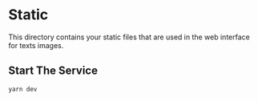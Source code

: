 # Static

This directory contains your static files that are used in the web interface for texts images.

## Start The Service

`yarn dev`
